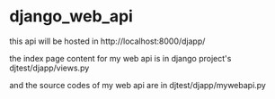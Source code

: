 # django_web_api

this api will be hosted in http://localhost:8000/djapp/


the index page content for my web api is in django project's djtest/djapp/views.py


and the source codes of my web api are in djtest/djapp/mywebapi.py
